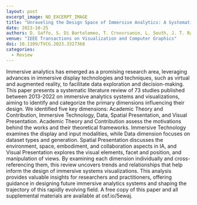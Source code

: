 ```yaml
---
layout: post
excerpt_image: NO_EXCERPT_IMAGE
title: "Unraveling the Design Space of Immersive Analytics: A Systematic Review"
date: 2023-10-25
authors: D. Saffo, S. Di Bartolomeo, T. Crnovrsanin, L. South, J. T. Raynor, C. Yildirim & C. Dunne
venue: "IEEE Transactions on Visualization and Computer Graphics"
doi: 10.1109/TVCG.2023.3327368
categories:
  - Review
---
```

Immersive analytics has emerged as a promising research area, leveraging advances in immersive display technologies and techniques, such as virtual and augmented reality, to facilitate data exploration and decision-making. This paper presents a systematic literature review of 73 studies published between 2013-2022 on immersive analytics systems and visualizations, aiming to identify and categorize the primary dimensions influencing their design. We identified five key dimensions: <inline-graphic xlink:href="tvcg-saffo-3327368-graphic-1-source.tif"/> Academic Theory and Contribution, <inline-graphic xlink:href="tvcg-saffo-3327368-graphic-2-source.tif"/> Immersive Technology, <inline-graphic xlink:href="tvcg-saffo-3327368-graphic-3-source.tif"/> Data, <inline-graphic xlink:href="tvcg-saffo-3327368-graphic-4-source.tif"/> Spatial Presentation, and <inline-graphic xlink:href="tvcg-saffo-3327368-graphic-5-source.tif"/> Visual Presentation. Academic Theory and Contribution assess the motivations behind the works and their theoretical frameworks. Immersive Technology examines the display and input modalities, while Data dimension focuses on dataset types and generation. Spatial Presentation discusses the environment, space, embodiment, and collaboration aspects in IA, and Visual Presentation explores the visual elements, facet and position, and manipulation of views. By examining each dimension individually and cross-referencing them, this review uncovers trends and relationships that help inform the design of immersive systems visualizations. This analysis provides valuable insights for researchers and practitioners, offering guidance in designing future immersive analytics systems and shaping the trajectory of this rapidly evolving field. A free copy of this paper and all supplemental materials are available at osf.io/5ewaj.
